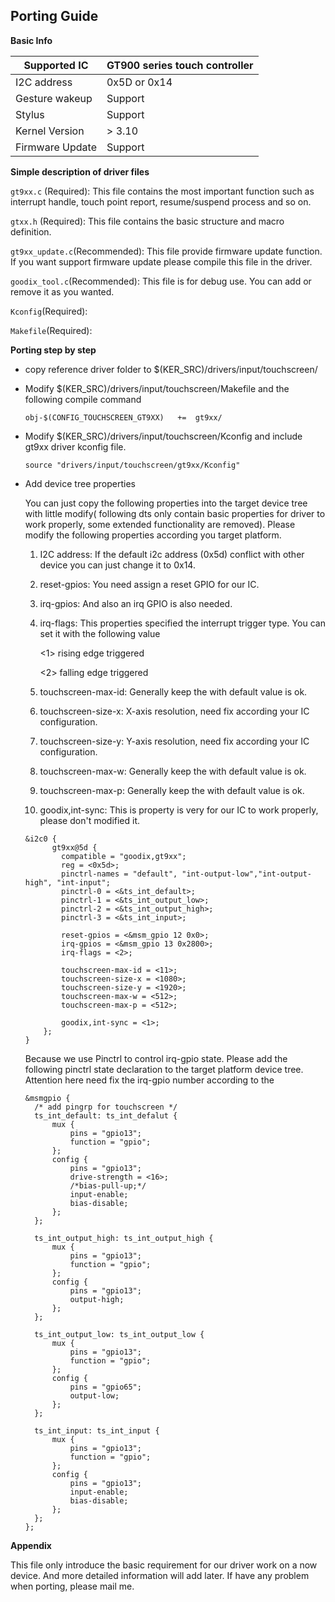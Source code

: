 ## Porting Guide

**Basic Info**

| Supported IC    | GT900 series touch controller |
| --------------- | ----------------------------- |
| I2C address     | 0x5D or 0x14                  |
| Gesture wakeup  | Support                       |
| Stylus          | Support                       |
| Kernel Version  | > 3.10                        |
| Firmware Update | Support                       |

**Simple description of driver files**

`gt9xx.c` (Required): This file contains the most important function such as interrupt handle, touch point report, resume/suspend process and so on.

`gtxx.h` (Required): This file contains the basic structure and macro definition.

`gt9xx_update.c`(Recommended): This file provide firmware update function. If you want support firmware update please compile this file in the driver.

`goodix_tool.c`(Recommended): This file is for debug use. You can add or remove it as you wanted.

`Kconfig`(Required):

`Makefile`(Required):

**Porting step by step**

- copy reference driver folder to $(KER_SRC)/drivers/input/touchscreen/ 

- Modify $(KER_SRC)/drivers/input/touchscreen/Makefile and the following compile command

  ```
  obj-$(CONFIG_TOUCHSCREEN_GT9XX)	+=  gt9xx/
  ```

- Modify $(KER_SRC)/drivers/input/touchscreen/Kconfig and include gt9xx driver kconfig file. 

  ```
  source "drivers/input/touchscreen/gt9xx/Kconfig"
  ```

- Add device tree properties

  You can just copy the following properties into the target device tree with little modify( following dts only contain basic properties for driver to work properly, some extended functionality are removed). Please modify the following properties according you target platform.

  1. I2C address: If the default i2c address (0x5d) conflict with other device you can just change it to 0x14.

  2. reset-gpios: You need assign a reset GPIO for our IC.

  3. irq-gpios: And also an irq GPIO is also needed.

  4. irq-flags: This properties specified the interrupt trigger type. You can set it with the following value

      <1>  rising edge triggered

      <2>  falling edge triggered

  5. touchscreen-max-id: Generally keep the with default value is ok.

  6. touchscreen-size-x: X-axis resolution, need fix according your IC configuration.

  7. touchscreen-size-y: Y-axis resolution, need fix according your IC configuration.

  8. touchscreen-max-w: Generally keep the with default value is ok.

  9. touchscreen-max-p: Generally keep the with default value is ok.

  10. goodix,int-sync: This is property is very for our IC to work properly, please don't modified it. 


  ```
  &i2c0 {
    	gt9xx@5d {
          compatible = "goodix,gt9xx";
          reg = <0x5d>; 
          pinctrl-names = "default", "int-output-low","int-output-high", "int-input";
          pinctrl-0 = <&ts_int_default>;
          pinctrl-1 = <&ts_int_output_low>;
          pinctrl-2 = <&ts_int_output_high>;
          pinctrl-3 = <&ts_int_input>;

          reset-gpios = <&msm_gpio 12 0x0>;
          irq-gpios = <&msm_gpio 13 0x2800>;
          irq-flags = <2>;

          touchscreen-max-id = <11>;
          touchscreen-size-x = <1080>;
          touchscreen-size-y = <1920>;
          touchscreen-max-w = <512>;
          touchscreen-max-p = <512>;

          goodix,int-sync = <1>;
      };
  }
  ```

  Because we use Pinctrl to control irq-gpio state. Please add the following pinctrl state declaration to the target platform device tree. Attention here need fix the irq-gpio number according to the  

  ```
  &msmgpio {               
  	/* add pingrp for touchscreen */
  	ts_int_default: ts_int_defalut {
  		mux {
  			pins = "gpio13";
  			function = "gpio";
  		};
  		config {
  			pins = "gpio13";
  			drive-strength = <16>;
  			/*bias-pull-up;*/
  			input-enable;
  			bias-disable;
  		};
  	};

  	ts_int_output_high: ts_int_output_high {
  		mux {
  			pins = "gpio13";
  			function = "gpio";
  		};
  		config {
  			pins = "gpio13";
  			output-high;
  		};
  	};

  	ts_int_output_low: ts_int_output_low {
  		mux {
  			pins = "gpio13";
  			function = "gpio";
  		};
  		config {
  			pins = "gpio65";
  			output-low;
  		};
  	};

  	ts_int_input: ts_int_input {
  		mux {
  			pins = "gpio13";
  			function = "gpio";
  		};
  		config {
  			pins = "gpio13";
  			input-enable;
  			bias-disable;
  		};
  	};
  };
  ```

  

**Appendix**

This file only introduce the basic requirement for our driver work on a now device. And more detailed information will add later. If have any problem when porting, please mail me.